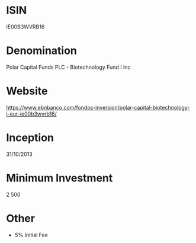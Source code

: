# ISIN
IE00B3WVRB16

# Denomination
Polar Capital Funds PLC - Biotechnology Fund I Inc

# Website
https://www.ebnbanco.com/fondos-inversion/polar-capital-biotechnology-i-eur-ie00b3wvrb16/

# Inception
31/10/2013

# Minimum Investment
2 500

# Other
* 5% Initial Fee